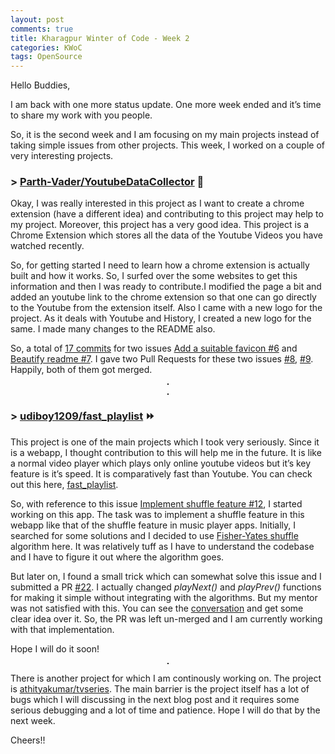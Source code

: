 ```yaml
---
layout: post
comments: true
title: Kharagpur Winter of Code - Week 2
categories: KWoC
tags: OpenSource
---
```

Hello Buddies,

I am back with one more status update. One more week ended and it’s time to share my work with you people.

So, it is the second week and I am focusing on my main projects instead of taking simple issues from other projects. This week, I worked on a couple of very interesting projects.

### > [Parth-Vader/YoutubeDataCollector](https://github.com/Parth-Vader/YoutubeDataCollector)  👀

Okay, I was really interested in this project as I want to create a chrome extension (have a different idea) and contributing to this project may help to my project. Moreover, this project has a very good idea. This project is a Chrome Extension which stores all the data of the Youtube Videos you have watched recently.

So, for getting started I need to learn how a chrome extension is actually built and how it works. So, I surfed over the some websites to get this information and then I was ready to contribute.I modified the page a bit and added an youtube link to the chrome extension so that one can go directly to the Youtube from the extension itself. Also I came with a new logo for the project. As it deals with Youtube and History, I created a new logo for the same. I made many changes to the README also.

So, a total of [17 commits](https://github.com/Parth-Vader/YoutubeDataCollector/commits?author=vchrombie&since=2017-11-30T18:30:00Z&until=2017-12-28T18:30:00Z) for two issues [Add a suitable favicon #6](https://github.com/Parth-Vader/YoutubeDataCollector/issues/6) and [Beautify readme #7](https://github.com/Parth-Vader/YoutubeDataCollector/issues/7). I gave two Pull Requests for these two issues [#8](https://github.com/Parth-Vader/YoutubeDataCollector/pull/8), [#9](https://github.com/Parth-Vader/YoutubeDataCollector/pull/8). Happily, both of them got merged.

<p align="center">
  <img src="/blog/public/img/kwoc-21.png" alt="" style="border: 1px solid">
</p>
<p align="center">
  <img src="/blog/public/img/kwoc-22.png" alt="" style="border: 1px solid">
</p>

### > [udiboy1209/fast_playlist](https://github.com/udiboy1209/fast_playlist)  ⏩

This project is one of the main projects which I took very seriously. Since it is a webapp, I thought contribution to this will help me in the future. It is like a normal video player which plays only online youtube videos but it’s key feature is it’s speed. It is comparatively fast than Youtube. You can check out this here, [fast_playlist](https://udiboy1209.github.io/fast_playlist/).

So, with reference to this issue [Implement shuffle feature #12](https://github.com/udiboy1209/fast_playlist/issues/12), I started working on this app. The task was to implement a shuffle feature in this webapp like that of the shuffle feature in music player apps. Initially, I searched for some solutions and I decided to use [Fisher-Yates shuffle](https://en.wikipedia.org/wiki/Fisher%E2%80%93Yates_shuffle) algorithm here. It was relatively tuff as I have to understand the codebase and I have to figure it out where the algorithm goes.

But later on, I found a small trick which can somewhat solve this issue and I submitted a PR [#22](https://github.com/udiboy1209/fast_playlist/pull/22/). I actually changed *playNext()* and *playPrev()* functions for making it simple without integrating with the algorithms. But my mentor was not satisfied with this. You can see the [conversation](https://github.com/udiboy1209/fast_playlist/pull/22) and get some clear idea over it. So, the PR was left un-merged and I am currently working with that implementation.

Hope I will do it soon!

<p align="center">
  <img src="/blog/public/img/kwoc-23.png" alt="" style="border: 1px solid">
</p>

There is another project for which I am continously working on. The project is [athityakumar/tvseries](https://github.com/athityakumar/tvseries). The main barrier is the project itself has a lot of bugs which I will discussing in the next blog post and it requires some serious debugging and a lot of time and patience. Hope I will do that by the next week.

Cheers!!
